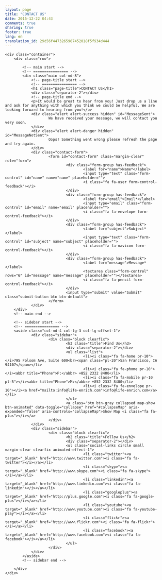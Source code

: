 ```yaml
---
layout: page
title: "CONTACT US"
date: 2015-12-22 04:43
comments: true
sharing: true
footer: true
lang: en
translation_id: 29d56f4473265987452018f5f934d444
---
```


<div class="main-container">

    <div class="container">
        <div class="row">

            <!-- main start -->
            <!-- ================ -->
            <div class="main col-md-8">
                <!-- page-title start -->
                <!-- ================ -->
                <h1 class="page-title">CONTACT US</h1>
                <div class="separator-2"></div>
                <!-- page-title end -->
                <p>It would be great to hear from you! Just drop us a line and ask for anything with which you think we could be helpful. We are looking forward to hearing from you!</p>
                <div class="alert alert-success hidden" id="MessageSent">
                        We have received your message, we will contact you very soon.
                </div>
                <div class="alert alert-danger hidden" id="MessageNotSent">
                        Oops! Something went wrong please refresh the page and try again.
                </div>
                <div class="contact-form">
                        <form id="contact-form" class="margin-clear" role="form">
                                <div class="form-group has-feedback">
                                        <label for="name">Name*</label>
                                        <input type="text" class="form-control" id="name" name="name" placeholder="">
                                        <i class="fa fa-user form-control-feedback"></i>
                                </div>
                                <div class="form-group has-feedback">
                                        <label for="email">Email*</label>
                                        <input type="email" class="form-control" id="email" name="email" placeholder="">
                                        <i class="fa fa-envelope form-control-feedback"></i>
                                </div>
                                <div class="form-group has-feedback">
                                        <label for="subject">Subject*</label>
                                        <input type="text" class="form-control" id="subject" name="subject" placeholder="">
                                        <i class="fa fa-navicon form-control-feedback"></i>
                                </div>
                                <div class="form-group has-feedback">
                                        <label for="message">Message*</label>
                                        <textarea class="form-control" rows="6" id="message" name="message" placeholder=""></textarea>
                                        <i class="fa fa-pencil form-control-feedback"></i>
                                </div>
                                <input type="submit" value="Submit" class="submit-button btn btn-default">
                        </form>
                </div>
        </div>
        <!-- main end -->

        <!-- sidebar start -->
        <!-- ================ -->
        <aside class="col-md-4 col-lg-3 col-lg-offset-1">
                <div class="sidebar">
                        <div class="block clearfix">
                                <h3 class="title">Find Us</h3>
                                <div class="separator-2"></div>
                                <ul class="list">
                                        <li><i class="fa fa-home pr-10"></i>795 Folsom Ave, Suite 600<br><span class="pl-20">San Francisco, CA 94107</span></li>
                                        <li><i class="fa fa-phone pr-10"></i><abbr title="Phone">P:</abbr> +852 2332 8400</li>
                                        <li><i class="fa fa-mobile pr-10 pl-5"></i><abbr title="Phone">M:</abbr> +852 2332 8400</li>
                                        <li><i class="fa fa-envelope pr-10"></i><a href="mailto:info@life-enrich.com">info@life-enrich.com</a></li>
                                </ul>
                                <a class="btn btn-gray collapsed map-show btn-animated" data-toggle="collapse" href="#collapseMap" aria-expanded="false" aria-controls="collapseMap">Show Map <i class="fa fa-plus"></i></a>
                        </div>
                </div>
                <div class="sidebar">
                        <div class="block clearfix">
                                <h2 class="title">Follow Us</h2>
                                <div class="separator-2"></div>
                                <ul class="social-links circle small margin-clear clearfix animated-effect-1">
                                        <li class="twitter"><a target="_blank" href="http://www.twitter.com"><i class="fa fa-twitter"></i></a></li>
                                        <li class="skype"><a target="_blank" href="http://www.skype.com"><i class="fa fa-skype"></i></a></li>
                                        <li class="linkedin"><a target="_blank" href="http://www.linkedin.com"><i class="fa fa-linkedin"></i></a></li>
                                        <li class="googleplus"><a target="_blank" href="http://plus.google.com"><i class="fa fa-google-plus"></i></a></li>
                                        <li class="youtube"><a target="_blank" href="http://www.youtube.com"><i class="fa fa-youtube-play"></i></a></li>
                                        <li class="flickr"><a target="_blank" href="http://www.flickr.com"><i class="fa fa-flickr"></i></a></li>
                                        <li class="facebook"><a target="_blank" href="http://www.facebook.com"><i class="fa fa-facebook"></i></a></li>
                                </ul>
                        </div>
                </div>
            </aside>
            <!-- sidebar end -->

        </div>
    </div>
</div>